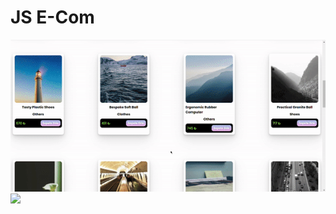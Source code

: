 # JS E-Com

<img id="close" src="./images/e-com1.gif" />


<img id="close" src="./images/profile banner.mp4" />
